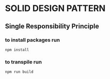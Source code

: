 # SOLID DESIGN PATTERN

## Single Responsibility Principle

### to install packages run
` npm install `
### to transpile run 
` npm run build `